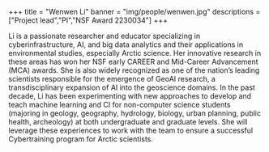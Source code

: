 +++
title = "Wenwen Li"
banner = "img/people/wenwen.jpg"
descriptions = ["Project lead","PI","NSF Award 2230034"]
+++

Li is a passionate researcher and educator specializing in cyberinfrastructure, AI, and big data analytics and their applications in environmental studies, especially Arctic science. Her innovative research in these areas has won her NSF early CAREER and Mid-Career Advancement (MCA) awards. She is also widely recognized as one of the nation’s leading scientists responsible for the emergence of GeoAI research, a transdisciplinary expansion of AI into the geoscience domains. In the past decade, Li has been experimenting with new approaches to develop and teach machine learning and CI for non-computer science students (majoring in geology, geography, hydrology, biology, urban planning, public health, archeology) at both undergraduate and graduate levels. She will leverage these experiences to work with the team to ensure a successful Cybertraining program for Arctic scientists.